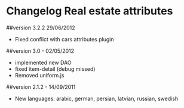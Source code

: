 Changelog Real estate attributes
================================

##version 3.2.2 29/06/2012

* Fixed conflict with cars attributes plugin

##version 3.0 - 02/05/2012

* implemented new DAO
* fixed item-detail (debug missed)
* Removed uniform.js

##version 2.1.2 - 14/09/2011

* New languages: arabic, german, persian, latvian, russian, swedish
